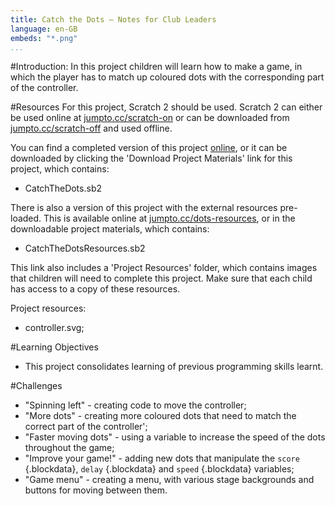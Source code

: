 ```yaml
---
title: Catch the Dots — Notes for Club Leaders
language: en-GB
embeds: "*.png"
...
```


#Introduction:
In this project children will learn how to make a game, in which the player has to match up coloured dots with the corresponding part of the controller.

#Resources
For this project, Scratch 2 should be used. Scratch 2 can either be used online at [jumpto.cc/scratch-on](http://jumpto.cc/scratch-on) or can be downloaded from [jumpto.cc/scratch-off](http://jumpto.cc/scratch-off) and used offline.

You can find a completed version of this project <a href="http://scratch.mit.edu/projects/44942820/#editor">online</a>, or it can be downloaded by clicking the 'Download Project Materials' link for this project, which contains:

+ CatchTheDots.sb2

There is also a version of this project with the external resources pre-loaded. This is available online at [jumpto.cc/dots-resources](http://jumpto.cc/dots-resources), or in the downloadable project materials, which contains:

+ CatchTheDotsResources.sb2 

This link also includes a 'Project Resources' folder, which contains images that children will need to complete this project. Make sure that each child has access to a copy of these resources.

Project resources:
+ controller.svg;

#Learning Objectives
+ This project consolidates learning of previous programming skills learnt.

#Challenges
+ "Spinning left" - creating code to move the controller;
+ "More dots" - creating more coloured dots that need to match the correct part of the controller';
+ "Faster moving dots" - using a variable to increase the speed of the dots throughout the game;
+ "Improve your game!" - adding new dots that manipulate the `score` {.blockdata}, `delay` {.blockdata} and `speed` {.blockdata} variables;
+ "Game menu" - creating a menu, with various stage backgrounds and buttons for moving between them.